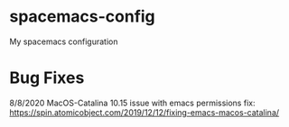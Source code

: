 # spacemacs-config
My spacemacs configuration

# Bug Fixes
8/8/2020
MacOS-Catalina 10.15 issue with emacs permissions fix:
https://spin.atomicobject.com/2019/12/12/fixing-emacs-macos-catalina/
